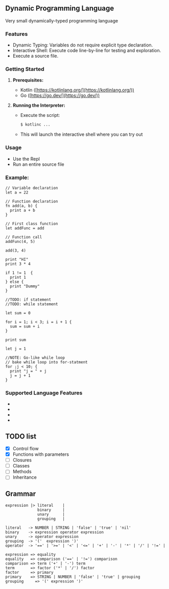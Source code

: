 ## Dynamic Programming Language 

Very small dynamically-typed programming language 

### Features

* Dynamic Typing: Variables do not require explicit type declaration.
* Interactive Shell: Execute code line-by-line for testing and exploration.
* Execute a source file.

### Getting Started

1. **Prerequisites:** 

    * Kotlin ([https://kotlinlang.org/](https://kotlinlang.org/))
    * Go ([https://go.dev/](https://go.dev/)) 

2. **Running the Interpreter:**

    * Execute the script:
      ```bash
      $ kotlinc ...
      ```
    * This will launch the interactive shell where you can try out

### Usage

* Use the Repl
* Run an entire source file

### **Example:**
```
// Variable declaration
let a = 22

// Function declaration
fn add(a, b) {
  print a + b
}

// First class function
let addFunc = add

// Function call
addFunc(4, 5)

add(3, 4)

print "HI"
print 3 * 4

if 1 != 1  {
  print 1
} else {
  print "Dummy"
}

//TODO: if statement
//TODO: while statement

let sum = 0

for i = 1; i < 3; i = i + 1 {
  sum = sum + i
}

print sum

let j = 1

//NOTE: Go-like while loop
// bake while loop into for-statment
for ;j < 10; {
  print "j = " + j
  j = j + 1
}
```

### Supported Language Features
* 
* 
*
* 


## TODO list

* [x] Control flow
* [x] Functions with parameters
* [ ] Closures
* [ ] Classes
* [ ] Methods
* [ ] Inheritance

## Grammar

    expression |> literal    |
                  binary     |
                  unary      |
                  grouping   |

    literal   -> NUMBER | STRING | 'false' | 'true' | 'nil'
    binary    -> expression operator expression
    unary     -> operator expression
    grouping  -> '('  expression ')'
    operator  -> '==' | '>=' | '<' | '<=' | '+' | '-' | '*' | '/' | '!=' |

    expression => equality
    equality   => comparison ('==' | '!=') comparison
    comparison => term ('+' | '-') term
    term       => factor ('*' | '/') factor
    factor     => primary
    primary    => STRING | NUMBER | 'false' | 'true' | grouping
    grouping     => '(' expression ')'

    
